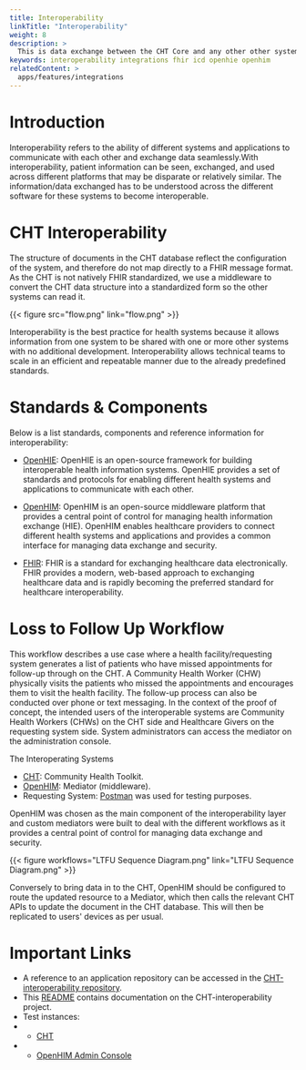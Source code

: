 ```yaml
---
title: Interoperability
linkTitle: "Interoperability"
weight: 8
description: >
  This is data exchange between the CHT Core and any other other system. 
keywords: interoperability integrations fhir icd openhie openhim
relatedContent: >
  apps/features/integrations
---
```


# Introduction 

Interoperability refers to the ability of different systems and applications to communicate with each other and exchange data seamlessly.With interoperability, patient information can be seen, exchanged, and used across different platforms that may be disparate or relatively similar. The information/data exchanged has to be understood across the different software for these systems to become interoperable. 

# CHT Interoperability

The structure of documents in the CHT database reflect the configuration of the system, and therefore do not map directly to a FHIR message format. As the CHT is not natively FHIR standardized, we use a middleware to convert the CHT data structure into a standardized form so the other systems can read it.

{{< figure src="flow.png" link="flow.png" >}}

Interoperability is the best practice for health systems because it allows information from one system to be shared with one or more other systems with no additional development. Interoperability allows technical teams to scale in an efficient and repeatable manner due to the already predefined standards. 

# Standards & Components

Below is a list standards, components and reference information for interoperability:

- [OpenHIE](https://ohie.org/): OpenHIE is an open-source framework for building interoperable health information systems. OpenHIE provides a set of standards and protocols for enabling different health systems and applications to communicate with each other.

- [OpenHIM](http://openhim.org/): OpenHIM is an open-source middleware platform that provides a central point of control for managing health information exchange (HIE). OpenHIM enables healthcare providers to connect different health systems and applications and provides a common interface for managing data exchange and security.

- [FHIR](http://www.hl7.org/fhir): FHIR is a standard for exchanging healthcare data electronically. FHIR provides a modern, web-based approach to exchanging healthcare data and is rapidly becoming the preferred standard for healthcare interoperability.

# Loss to Follow Up Workflow

This workflow describes a use case where a health facility/requesting system generates a list of patients who have missed appointments for follow-up through on the CHT. A Community Health Worker (CHW) physically visits the patients who missed the appointments and encourages them to visit the health facility. The follow-up process can also be conducted over phone or text messaging.
In the context of the proof of concept, the intended users of the interoperable systems are Community Health Workers (CHWs) on the CHT side and Healthcare Givers on the requesting system side. System administrators can access the mediator on the administration console.

The Interoperating Systems
- [CHT](https://docs.communityhealthtoolkit.org/): Community Health Toolkit.
- [OpenHIM](http://openhim.org/): Mediator (middleware).
- Requesting System: [Postman](https://www.postman.com/) was used for testing purposes.

OpenHIM was chosen as the main component of the interoperability layer and custom mediators were built to deal with the different workflows as it provides a central point of control for managing data exchange and security.

{{< figure workflows="LTFU Sequence Diagram.png" link="LTFU Sequence Diagram.png" >}}

Conversely to bring data in to the CHT, OpenHIM should be configured to route the updated resource to a Mediator, which then calls the relevant CHT APIs to update the document in the CHT database. This will then be replicated to users' devices as per usual.

# Important Links
- A reference to an application repository can be accessed in the [CHT-interoperability repository](https://github.com/medic/cht-interoperability).
- This [README](https://github.com/medic/cht-interoperability#readme) contains documentation on the CHT-interoperability project.
- Test instances:
- - [CHT](https://interop-cht-test.dev.medicmobile.org/medic/login?redirect=https%3A%2F%2Finterop-cht-test.dev.medicmobile.org%2F)
- - [OpenHIM Admin Console](https://interoperability.dev.medicmobile.org/#!/login) 


